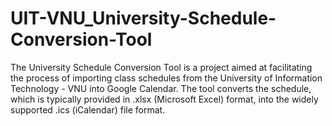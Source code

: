 # UIT-VNU_University-Schedule-Conversion-Tool
The University Schedule Conversion Tool is a project aimed at facilitating the process of importing class schedules from the University of Information Technology - VNU into Google Calendar. The tool converts the schedule, which is typically provided in .xlsx (Microsoft Excel) format, into the widely supported .ics (iCalendar) file format.
